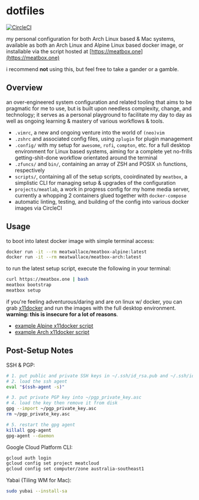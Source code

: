 # dotfiles

[![CircleCI](https://circleci.com/gh/meatwallace/dotfiles/tree/master.svg?style=svg)](https://circleci.com/gh/meatwallace/dotfiles/tree/master)

my personal configuration for both Arch Linux based & Mac systems, available as
both an Arch Linux and Alpine Linux based docker image, or installable via the
script hosted at [https://meatbox.one](https://meatbox.one)

i recommend **not** using this, but feel free to take a gander or a gamble.

## Overview

an over-engineered system configuration and related tooling that aims to be
pragmatic for me to use, but is built upon needless complexity, change, and
technology; it serves as a personal playground to facilitate my day to day as
well as ongoing learning & mastery of various workflows & tools.

- `.vimrc`, a new and ongoing venture into the world of `(neo)vim`
- `.zshrc` and associated config files, using `zplugin` for plugin management
- `.config/` with my setup for `awesome`, `rofi`, `compton`, etc. for a full
  desktop environment for Linux based systems, aiming for a complete yet
  no-frills getting-shit-done workflow orientated around the terminal
- `.zfuncs/` and `bin/`, containing an array of ZSH and POSIX `sh` functions,
  respectively
- `scripts/`, containing all of the setup scripts, cooirdinated by `meatbox`, a
  simplistic CLI for managing setup & upgrades of the configuration
- `projects/meatlab`, a work in progress config for my home media server,
  currently a whopping 2 containers glued together with `docker-compose`
- automatic linting, testing, and building of the config into various docker
  images via CircleCI

## Usage

to boot into latest docker image with simple terminal access:

```sh
docker run -it --rm meatwallace/meatbox-alpine:latest
docker run -it --rm meatwallace/meatbox-arch:latest
```

to run the latest setup script, execute the following in your terminal:

```sh
curl https://meatbox.one | bash
meatbox bootstrap
meatbox setup
```

if you're feeling adventurous/daring and are on linux w/ docker, you can grab
[x11docker](https://github.com/mviereck/x11docker) and run the images with the
full desktop environment. **warning: this is insecure for a lot of reasons**.

- [example Alpine x11docker script](./scripts/alpine/run-x11.sh)
- [example Arch x11docker script](./scripts/arch/run-x11.sh)

## Post-Setup Notes

SSH & PGP:

```sh
# 1. put public and private SSH keys in ~/.ssh/id_rsa.pub and ~/.ssh/id_rsa, respectively
# 2. load the ssh agent
eval "$(ssh-agent -s)"

# 3. put private PGP key into ~/pgp_private_key.asc
# 4. load the key then remove it from disk
gpg --import ~/pgp_private_key.asc
rm ~/pgp_private_key.asc

# 5. restart the gpg agent
killall gpg-agent
gpg-agent --daemon
```

Google Cloud Platform CLI:

```sh
gcloud auth login
gcloud config set project meatcloud
gcloud config set computer/zone australia-southeast1
```

Yabai (Tiling WM for Mac):

```sh
sudo yubai --install-sa
```
